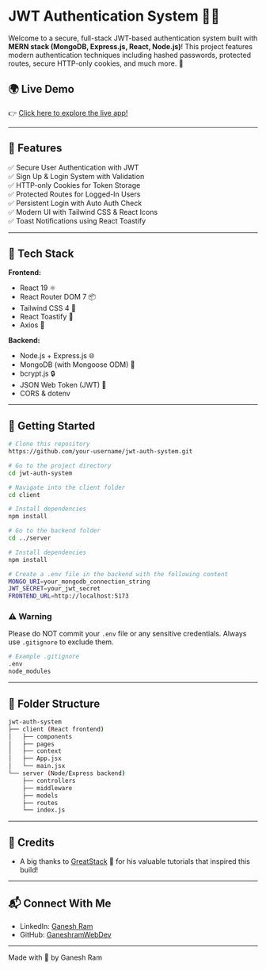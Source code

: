 # JWT Authentication System 🔐✨

Welcome to a secure, full-stack JWT-based authentication system built with **MERN stack (MongoDB, Express.js, React, Node.js)**! This project features modern authentication techniques including hashed passwords, protected routes, secure HTTP-only cookies, and much more. 🚀

## 🌍 Live Demo

👉 [Click here to explore the live app!](https://jwt-auth-2-z680.onrender.com)

---

## 📌 Features

✅ Secure User Authentication with JWT<br>
✅ Sign Up & Login System with Validation<br>
✅ HTTP-only Cookies for Token Storage<br>
✅ Protected Routes for Logged-In Users<br>
✅ Persistent Login with Auto Auth Check<br>
✅ Modern UI with Tailwind CSS & React Icons<br>
✅ Toast Notifications using React Toastify

---

## 📁 Tech Stack

**Frontend:**
- React 19 ⚛️
- React Router DOM 7 📦
- Tailwind CSS 4 💅
- React Toastify 🔔
- Axios 🛜

**Backend:**
- Node.js + Express.js 🌐
- MongoDB (with Mongoose ODM) 🍃
- bcrypt.js 🔒
- JSON Web Token (JWT) 🔑
- CORS & dotenv

---

## 🚀 Getting Started

```bash
# Clone this repository
https://github.com/your-username/jwt-auth-system.git

# Go to the project directory
cd jwt-auth-system

# Navigate into the client folder
cd client

# Install dependencies
npm install

# Go to the backend folder
cd ../server

# Install dependencies
npm install

# Create a .env file in the backend with the following content
MONGO_URI=your_mongodb_connection_string
JWT_SECRET=your_jwt_secret
FRONTEND_URL=http://localhost:5173
```

### ⚠️ Warning
Please do NOT commit your `.env` file or any sensitive credentials. Always use `.gitignore` to exclude them.

```bash
# Example .gitignore
.env
node_modules
```

---

## 🧠 Folder Structure

```bash
jwt-auth-system
├── client (React frontend)
│   ├── components
│   ├── pages
│   ├── context
│   ├── App.jsx
│   └── main.jsx
└── server (Node/Express backend)
    ├── controllers
    ├── middleware
    ├── models
    ├── routes
    └── index.js
```

---

## 🌟 Credits

- A big thanks to [GreatStack](https://www.youtube.com/@GreatStack) 💖 for his valuable tutorials that inspired this build!

---

## 📬 Connect With Me

- LinkedIn: [Ganesh Ram](https://www.linkedin.com/in/ganesh-ram-48120b34a/)
- GitHub: [GaneshramWebDev](https://github.com/GaneshramWebDev)

---

Made with 💖 by Ganesh Ram

